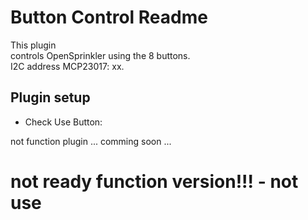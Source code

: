 Button Control Readme
====

This plugin  
controls OpenSprinkler using the 8 buttons.  
I2C address MCP23017: xx. 
 

Plugin setup
-----------
* Check Use Button:

not function plugin ... comming soon ...
# not ready function version!!! - not use #
